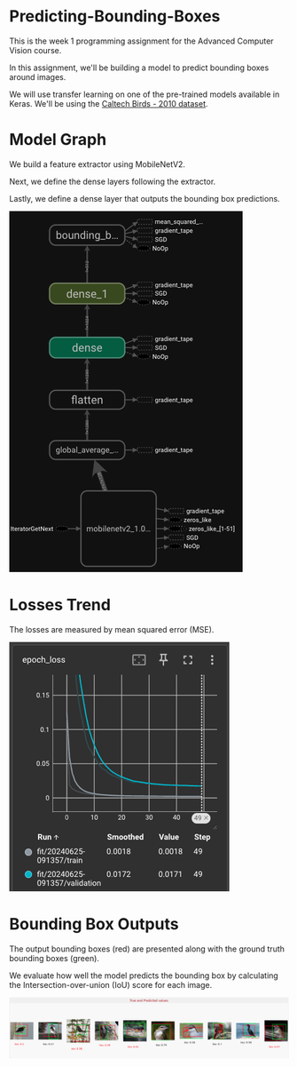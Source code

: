 # Predicting-Bounding-Boxes

This is the week 1 programming assignment for the Advanced Computer Vision course.

In this assignment, we'll be building a model to predict bounding boxes around images.

We will use transfer learning on one of the pre-trained models available in Keras. We'll be using the [Caltech Birds - 2010 dataset](https://www.vision.caltech.edu/datasets/).

# Model Graph

We build a feature extractor using MobileNetV2.

Next, we define the dense layers following the extractor.

Lastly, we define a dense layer that outputs the bounding box predictions.

![Model-Graph](./results/01_model_graph.png)

# Losses Trend

The losses are measured by mean squared error (MSE).

![Loss-Trend](./results/02_loss_trend.png)

# Bounding Box Outputs

The output bounding boxes (red) are presented along with the ground truth bounding boxes (green).

We evaluate how well the model predicts the bounding box by calculating the Intersection-over-union (IoU) score for each image.

![Bounding-Box](./results/03_bounding_box.png)
